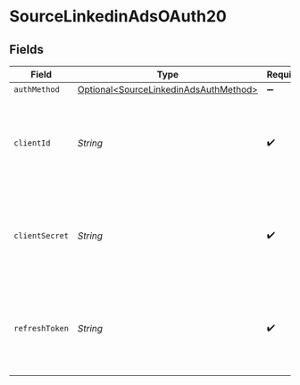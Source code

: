 # SourceLinkedinAdsOAuth20


## Fields

| Field                                                                                                                                                                                  | Type                                                                                                                                                                                   | Required                                                                                                                                                                               | Description                                                                                                                                                                            |
| -------------------------------------------------------------------------------------------------------------------------------------------------------------------------------------- | -------------------------------------------------------------------------------------------------------------------------------------------------------------------------------------- | -------------------------------------------------------------------------------------------------------------------------------------------------------------------------------------- | -------------------------------------------------------------------------------------------------------------------------------------------------------------------------------------- |
| `authMethod`                                                                                                                                                                           | [Optional\<SourceLinkedinAdsAuthMethod>](../../models/shared/SourceLinkedinAdsAuthMethod.md)                                                                                           | :heavy_minus_sign:                                                                                                                                                                     | N/A                                                                                                                                                                                    |
| `clientId`                                                                                                                                                                             | *String*                                                                                                                                                                               | :heavy_check_mark:                                                                                                                                                                     | The client ID of your developer application. Refer to our <a href='https://docs.airbyte.com/integrations/sources/linkedin-ads#setup-guide'>documentation</a> for more information.     |
| `clientSecret`                                                                                                                                                                         | *String*                                                                                                                                                                               | :heavy_check_mark:                                                                                                                                                                     | The client secret of your developer application. Refer to our <a href='https://docs.airbyte.com/integrations/sources/linkedin-ads#setup-guide'>documentation</a> for more information. |
| `refreshToken`                                                                                                                                                                         | *String*                                                                                                                                                                               | :heavy_check_mark:                                                                                                                                                                     | The key to refresh the expired access token. Refer to our <a href='https://docs.airbyte.com/integrations/sources/linkedin-ads#setup-guide'>documentation</a> for more information.     |